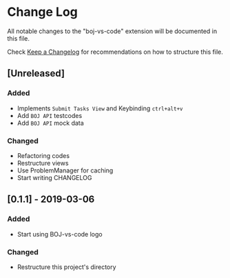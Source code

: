 # Change Log

All notable changes to the "boj-vs-code" extension will be documented in this file.

Check [Keep a Changelog](http://keepachangelog.com/) for recommendations on how to structure this file.

## [Unreleased]

### Added

- Implements `Submit Tasks View` and Keybinding `ctrl+alt+v`
- Add `BOJ API` testcodes
- Add `BOJ API` mock data

### Changed

- Refactoring codes
- Restructure views
- Use ProblemManager for caching
- Start writing CHANGELOG

## [0.1.1] - 2019-03-06

### Added

- Start using BOJ-vs-code logo

### Changed

- Restructure this project's directory
